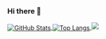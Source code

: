 
### Hi there 👋
<a href="https://github.com/tangzixuan">
  <img align="center" alt="GitHub Stats" src="https://github-readme-stats.vercel.app/api?theme=radical&username=tangzixuan&show_icons=true&include_all_commits=true" />
</a>
<a href="https://github.com/tangzixuan">
  <img align="center" alt="Top Langs" src="https://github-readme-stats.vercel.app/api/top-langs/?theme=radical&username=tangzixuan&layout=compact" />
</a>
<img src="https://github-readme-stats.vercel.app/api?username=tangzixuan&show_icons=true&theme=radical" />



